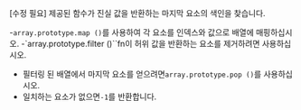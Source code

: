 [수정 필요]
제공된 함수가 진실 값을 반환하는 마지막 요소의 색인을 찾습니다.

-`array.prototype.map ()`를 사용하여 각 요소를 인덱스와 값으로 배열에 매핑하십시오.
-`array.prototype.filter ()``fn이 허위 값을 반환하는 요소를 제거하려면 사용하십시오.
- 필터링 된 배열에서 마지막 요소를 얻으려면`array.prototype.pop ()`를 사용하십시오.
- 일치하는 요소가 없으면`-1`를 반환합니다.